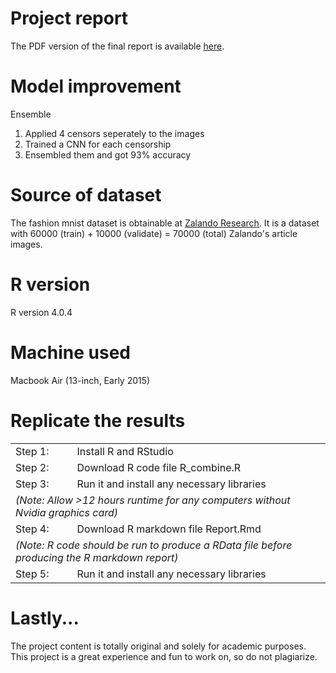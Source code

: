 # Project report
The PDF version of the final report is available <a href="https://github.com/kh-w/mnist_fashion_m01/blob/main/report.pdf">here</a>.

# Model improvement
Ensemble
1) Applied 4 censors seperately to the images
2) Trained a CNN for each censorship
3) Ensembled them and got 93% accuracy

# Source of dataset
The fashion mnist dataset is obtainable at <a href="https://www.kaggle.com/zalando-research/fashionmnist">Zalando Research</a>. It is a dataset with 60000 (train) + 10000 (validate) = 70000 (total) Zalando's article images. 

# R version
R version 4.0.4

# Machine used
Macbook Air (13-inch, Early 2015)

# Replicate the results
<table>
  <tr>
    <td>Step 1:</td>
    <td>Install R and RStudio</td>
  </tr>
  <tr>
    <td>Step 2:</td>
    <td>Download R code file R_combine.R</td>
  </tr>
  <tr>
    <td>Step 3:</td>
    <td>Run it and install any necessary libraries</td>
  </tr>
  <tr>
    <td colspan="2"><i>(Note: Allow >12 hours runtime for any computers without Nvidia graphics card)</i></td>
  </tr>
  <tr>
    <td>Step 4:</td>
    <td>Download R markdown file Report.Rmd</td>
  </tr>
  <tr>
    <td colspan="2"><i>(Note: R code should be run to produce a RData file before producing the R markdown report)</td>
  </tr>
  <tr>
    <td>Step 5:</td>
    <td>Run it and install any necessary libraries</td>
  </tr>
</table>

# Lastly...
The project content is totally original and solely for academic purposes.<br>
This project is a great experience and fun to work on, so do not plagiarize.
